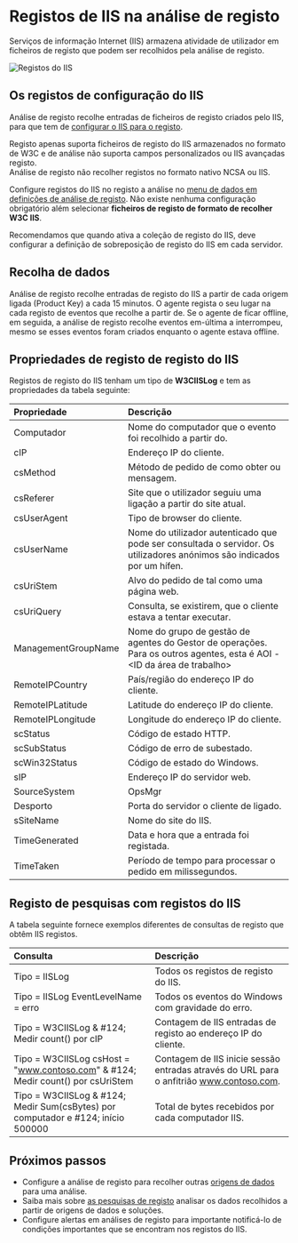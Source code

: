 <properties
   pageTitle="O IIS regista no registo de análise | Microsoft Azure"
   description="Serviços de informação Internet (IIS) armazena atividade de utilizador em ficheiros de registo que podem ser recolhidos pela análise de registo.  Este artigo descreve como configurar o conjunto de registos do IIS e detalhes de registos criam no repositório de OMS."
   services="log-analytics"
   documentationCenter=""
   authors="bwren"
   manager="jwhit"
   editor="tysonn" />
<tags
   ms.service="log-analytics"
   ms.devlang="na"
   ms.topic="article"
   ms.tgt_pltfrm="na"
   ms.workload="infrastructure-services"
   ms.date="10/18/2016"
   ms.author="bwren" />

# <a name="iis-logs-in-log-analytics"></a>Registos de IIS na análise de registo
Serviços de informação Internet (IIS) armazena atividade de utilizador em ficheiros de registo que podem ser recolhidos pela análise de registo.  

![Registos do IIS](media/log-analytics-data-sources-iis-logs/overview.png)

## <a name="configuring-iis-logs"></a>Os registos de configuração do IIS
Análise de registo recolhe entradas de ficheiros de registo criados pelo IIS, para que tem de [configurar o IIS para o registo](https://technet.microsoft.com/library/hh831775.aspx).

Registo apenas suporta ficheiros de registo do IIS armazenados no formato de W3C e de análise não suporta campos personalizados ou IIS avançadas registo.  
Análise de registo não recolher registos no formato nativo NCSA ou IIS.

Configure registos do IIS no registo a análise no [menu de dados em definições de análise de registo](log-analytics-data-sources.md#configuring-data-sources).  Não existe nenhuma configuração obrigatório além selecionar **ficheiros de registo de formato de recolher W3C IIS**.

Recomendamos que quando ativa a coleção de registo do IIS, deve configurar a definição de sobreposição de registo do IIS em cada servidor.


## <a name="data-collection"></a>Recolha de dados

Análise de registo recolhe entradas de registo do IIS a partir de cada origem ligada (Product Key) a cada 15 minutos.  O agente regista o seu lugar na cada registo de eventos que recolhe a partir de.  Se o agente de ficar offline, em seguida, a análise de registo recolhe eventos em-última a interrompeu, mesmo se esses eventos foram criados enquanto o agente estava offline.


## <a name="iis-log-record-properties"></a>Propriedades de registo de registo do IIS

Registos de registo do IIS tenham um tipo de **W3CIISLog** e tem as propriedades da tabela seguinte:

| Propriedade | Descrição |
|:--|:--|
| Computador | Nome do computador que o evento foi recolhido a partir do. |
| cIP | Endereço IP do cliente. |
| csMethod | Método de pedido de como obter ou mensagem. |
| csReferer | Site que o utilizador seguiu uma ligação a partir do site atual. |
| csUserAgent | Tipo de browser do cliente. |
| csUserName | Nome do utilizador autenticado que pode ser consultada o servidor. Os utilizadores anónimos são indicados por um hífen. |
| csUriStem | Alvo do pedido de tal como uma página web. |
| csUriQuery | Consulta, se existirem, que o cliente estava a tentar executar. |
| ManagementGroupName | Nome do grupo de gestão de agentes do Gestor de operações.  Para os outros agentes, esta é AOI -\<ID da área de trabalho\> |
| RemoteIPCountry | País/região do endereço IP do cliente. |
| RemoteIPLatitude | Latitude do endereço IP do cliente. |
| RemoteIPLongitude | Longitude do endereço IP do cliente. |
| scStatus | Código de estado HTTP. |
| scSubStatus | Código de erro de subestado. |
| scWin32Status | Código de estado do Windows. |
| sIP | Endereço IP do servidor web. |
| SourceSystem  | OpsMgr |
| Desporto | Porta do servidor o cliente de ligado. |
| sSiteName | Nome do site do IIS. |
| TimeGenerated | Data e hora que a entrada foi registada. |
| TimeTaken | Período de tempo para processar o pedido em milissegundos. |

## <a name="log-searches-with-iis-logs"></a>Registo de pesquisas com registos do IIS

A tabela seguinte fornece exemplos diferentes de consultas de registo que obtêm IIS registos.

| Consulta | Descrição |
|:--|:--|
| Tipo = IISLog | Todos os registos de registo do IIS. |
| Tipo = IISLog EventLevelName = erro | Todos os eventos do Windows com gravidade do erro. |
| Tipo = W3CIISLog & #124; Medir count() por cIP | Contagem de IIS entradas de registo ao endereço IP do cliente. |
| Tipo = W3CIISLog csHost = "www.contoso.com" & #124; Medir count() por csUriStem | Contagem de IIS inicie sessão entradas através do URL para o anfitrião www.contoso.com. |
| Tipo = W3CIISLog & #124; Medir Sum(csBytes) por computador e #124; início 500000| Total de bytes recebidos por cada computador IIS. |

## <a name="next-steps"></a>Próximos passos

- Configure a análise de registo para recolher outras [origens de dados](log-analytics-data-sources.md) para uma análise.
- Saiba mais sobre [as pesquisas de registo](log-analytics-log-searches.md) analisar os dados recolhidos a partir de origens de dados e soluções.
- Configure alertas em análises de registo para importante notificá-lo de condições importantes que se encontram nos registos do IIS.
